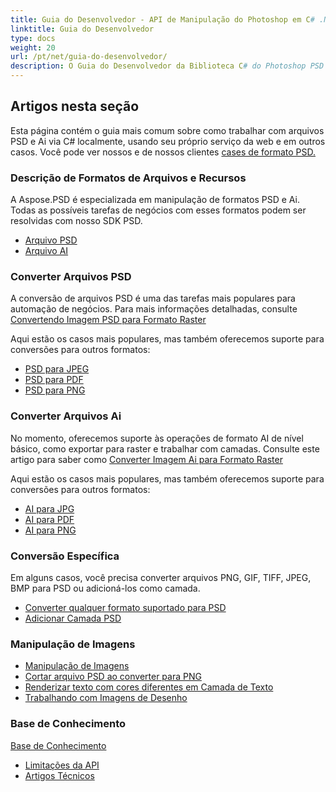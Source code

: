 ```yaml
---
title: Guia do Desenvolvedor - API de Manipulação do Photoshop em C# .NET
linktitle: Guia do Desenvolvedor
type: docs
weight: 20
url: /pt/net/guia-do-desenvolvedor/
description: O Guia do Desenvolvedor da Biblioteca C# do Photoshop PSD explica como usar C# para trabalhar com arquivos PSD e Ai localmente, por meio de seu próprio serviço da web ou em outros casos.
---
```


## **Artigos nesta seção**
Esta página contém o guia mais comum sobre como trabalhar com arquivos PSD e Ai via C# localmente, usando seu próprio serviço da web e em outros casos. Você pode ver nossos e de nossos clientes [cases de formato PSD.](/pt/psd/net/showcases/)
### **Descrição de Formatos de Arquivos e Recursos**
A Aspose.PSD é especializada em manipulação de formatos PSD e Ai. Todas as possíveis tarefas de negócios com esses formatos podem ser resolvidas com nosso SDK PSD.

- [Arquivo PSD](/pt/psd/net/psd-file/)
- [Arquivo AI](/pt/psd/net/ai-adobe-illustrator-format/)
### **Converter Arquivos PSD**
A conversão de arquivos PSD é uma das tarefas mais populares para automação de negócios. Para mais informações detalhadas, consulte [Convertendo Imagem PSD para Formato Raster](/pt/psd/net/converting-psd-image-to-raster-format/)

Aqui estão os casos mais populares, mas também oferecemos suporte para conversões para outros formatos:

- [PSD para JPEG](/pt/psd/net/psd-to-jpg/) 
- [PSD para PDF](/pt/psd/net/psd-to-pdf/) 
- [PSD para PNG](/pt/psd/net/psd-to-png/) 
### **Converter Arquivos Ai**
No momento, oferecemos suporte às operações de formato AI de nível básico, como exportar para raster e trabalhar com camadas. Consulte este artigo para saber como [Converter Imagem Ai para Formato Raster](/pt/psd/net/converting-ai-image-to-raster-format/)

Aqui estão os casos mais populares, mas também oferecemos suporte para conversões para outros formatos:

- [AI para JPG](/pt/psd/net/ai-to-jpg/) 
- [AI para PDF](/pt/psd/net/ai-to-pdf/) 
- [AI para PNG](/pt/psd/net/ai-to-png/)

### **Conversão Específica**
Em alguns casos, você precisa converter arquivos PNG, GIF, TIFF, JPEG, BMP para PSD ou adicioná-los como camada.

- [Converter qualquer formato suportado para PSD](/pt/psd/net/convert-image-to-psd-format/)
- [Adicionar Camada PSD](/pt/psd/net/add-layer-to-psd/)
### **Manipulação de Imagens**
- [Manipulação de Imagens](/pt/psd/net/manipulating-images/)
- [Cortar arquivo PSD ao converter para PNG](/pt/psd/net/cropping-psd-file-while-converting-to-png/)
- [Renderizar texto com cores diferentes em Camada de Texto](/pt/psd/net/working-with-drawing-images/)
- [Trabalhando com Imagens de Desenho](/pt/psd/net/working-with-drawing-images/) 
### **Base de Conhecimento**
[Base de Conhecimento](/pt/psd/net/knowledge-base/) 

- [Limitações da API](/pt/psd/net/api-limitations/) 
- [Artigos Técnicos](/pt/psd/net/technical-articles/) 


